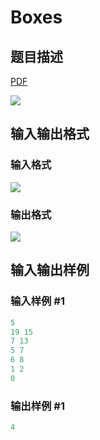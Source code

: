 # Boxes

## 题目描述

[problemUrl]: https://uva.onlinejudge.org/index.php?option=com_onlinejudge&Itemid=8&category=22&page=show_problem&problem=1944

[PDF](https://uva.onlinejudge.org/external/110/p11003.pdf)

![](https://cdn.luogu.com.cn/upload/vjudge_pic/UVA11003/27bb6ed11e10e3bd89d31ef7ec34e323a6cdf865.png)

## 输入输出格式

### 输入格式

![](https://cdn.luogu.com.cn/upload/vjudge_pic/UVA11003/60685571715f4a8fb610d7a03be5d8827ad88c80.png)

### 输出格式

![](https://cdn.luogu.com.cn/upload/vjudge_pic/UVA11003/375a0924e24a0ee752779548e92332c132084ebe.png)

## 输入输出样例

### 输入样例 #1

```cpp
5
19 15
7 13
5 7
6 8
1 2
0
```


### 输出样例 #1

```cpp
4
```



